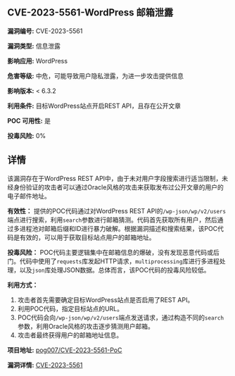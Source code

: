 ## CVE-2023-5561-WordPress 邮箱泄露

**漏洞编号:** CVE-2023-5561

**漏洞类型:** 信息泄露

**影响应用:** WordPress

**危害等级:** 中危，可能导致用户隐私泄露，为进一步攻击提供信息

**影响版本:** < 6.3.2

**利用条件:** 目标WordPress站点开启REST API，且存在公开文章

**POC 可用性:** 是

**投毒风险:** 0%

## 详情

该漏洞存在于WordPress REST API中，由于未对用户字段搜索进行适当限制，未经身份验证的攻击者可以通过Oracle风格的攻击来获取发布过公开文章的用户的电子邮件地址。

**有效性：**
提供的POC代码通过对WordPress REST API的`/wp-json/wp/v2/users`端点进行搜索，利用`search`参数进行邮箱猜测。代码首先获取所有用户，然后通过多进程池对邮箱后缀和ID进行暴力破解。根据漏洞描述和搜索结果，该POC代码是有效的，可以用于获取目标站点用户的邮箱地址。

**投毒风险：**
POC代码主要逻辑集中在邮箱信息的爆破，没有发现恶意代码或后门。代码中使用了`requests`库发起HTTP请求，`multiprocessing`库进行多进程处理，以及`json`库处理JSON数据。总体而言，该POC代码的投毒风险较低。

**利用方式：**
1.  攻击者首先需要确定目标WordPress站点是否启用了REST API。
2.  利用POC代码，指定目标站点的URL。
3.  POC代码会向`/wp-json/wp/v2/users`端点发送请求，通过构造不同的`search`参数，利用Oracle风格的攻击逐步猜测用户邮箱。
4.  攻击者最终获得用户的邮箱地址信息。

**项目地址:** [pog007/CVE-2023-5561-PoC](https://github.com/pog007/CVE-2023-5561-PoC)

**漏洞详情:** [CVE-2023-5561](https://nvd.nist.gov/vuln/detail/CVE-2023-5561)